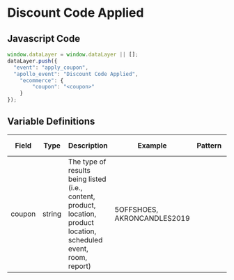 # Discount Code Applied

### 

## Javascript Code
```js
window.dataLayer = window.dataLayer || [];
dataLayer.push({
  "event": "apply_coupon",
  "apollo_event": "Discount Code Applied",
    "ecommerce": {
        "coupon": "<coupon>"
    }
});
```

## Variable Definitions

|Field|Type|Description|Example|Pattern|Min Length|Max Length|Minimum|Maximum|Multiple Of|
| --- | --- | --- | --- | --- | --- | --- | --- | --- | --- |
|coupon|string|The type of results being listed \(i.e., content, product, location, product location, scheduled event, room, report\)|5OFFSHOES, AKRONCANDLES2019|||||||




